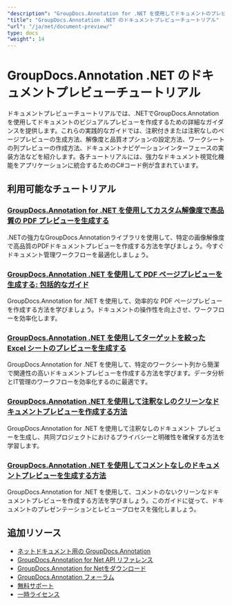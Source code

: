 ```yaml
---
"description": "GroupDocs.Annotation for .NET を使用してドキュメントのプレビュー、サムネイル、ビジュアル表現を生成するための完全なチュートリアル。"
"title": "GroupDocs.Annotation .NET のドキュメントプレビューチュートリアル"
"url": "/ja/net/document-preview/"
type: docs
"weight": 14
---
```


# GroupDocs.Annotation .NET のドキュメントプレビューチュートリアル

ドキュメントプレビューチュートリアルでは、.NETでGroupDocs.Annotationを使用してドキュメントのビジュアルプレビューを作成するための詳細なガイダンスを提供します。これらの実践的なガイドでは、注釈付きまたは注釈なしのページプレビューの生成方法、解像度と品質オプションの設定方法、ワークシートの列プレビューの作成方法、ドキュメントナビゲーションインターフェースの実装方法などを紹介します。各チュートリアルには、強力なドキュメント視覚化機能をアプリケーションに統合するためのC#コード例が含まれています。

## 利用可能なチュートリアル

### [GroupDocs.Annotation for .NET を使用してカスタム解像度で高品質の PDF プレビューを生成する](./generate-pdf-previews-custom-resolutions-groupdocs/)
.NETの強力なGroupDocs.Annotationライブラリを使用して、特定の画像解像度で高品質のPDFドキュメントプレビューを作成する方法を学びましょう。今すぐドキュメント管理ワークフローを最適化しましょう。

### [GroupDocs.Annotation .NET を使用して PDF ページプレビューを生成する: 包括的なガイド](./generate-pdf-page-previews-groupdocs-annotation-net/)
GroupDocs.Annotation for .NET を使用して、効率的な PDF ページプレビューを作成する方法を学びましょう。ドキュメントの操作性を向上させ、ワークフローを効率化します。

### [GroupDocs.Annotation .NET を使用してターゲットを絞った Excel シートのプレビューを生成する](./groupdocs-annotation-net-create-previews-worksheet-columns/)
GroupDocs.Annotation for .NET を使用して、特定のワークシート列から簡潔で関連性の高いドキュメントプレビューを作成する方法を学びます。データ分析とIT管理のワークフローを効率化するのに最適です。

### [GroupDocs.Annotation .NET を使用して注釈なしのクリーンなドキュメントプレビューを作成する方法](./create-document-preview-without-annotations-groupdocs-dotnet/)
GroupDocs.Annotation for .NET を使用して注釈なしのドキュメント プレビューを生成し、共同プロジェクトにおけるプライバシーと明確性を確保する方法を学習します。

### [GroupDocs.Annotation .NET を使用してコメントなしのドキュメントプレビューを生成する方法](./groupdocs-annotation-net-document-preview-no-comments/)
GroupDocs.Annotation for .NET を使用して、コメントのないクリーンなドキュメントプレビューを作成する方法を学びましょう。このガイドに従って、ドキュメントのプレゼンテーションとレビュープロセスを強化しましょう。

## 追加リソース

- [ネットドキュメント用の GroupDocs.Annotation](https://docs.groupdocs.com/annotation/net/)
- [GroupDocs.Annotation for Net API リファレンス](https://reference.groupdocs.com/annotation/net/)
- [GroupDocs.Annotation for Netをダウンロード](https://releases.groupdocs.com/annotation/net/)
- [GroupDocs.Annotation フォーラム](https://forum.groupdocs.com/c/annotation)
- [無料サポート](https://forum.groupdocs.com/)
- [一時ライセンス](https://purchase.groupdocs.com/temporary-license/)